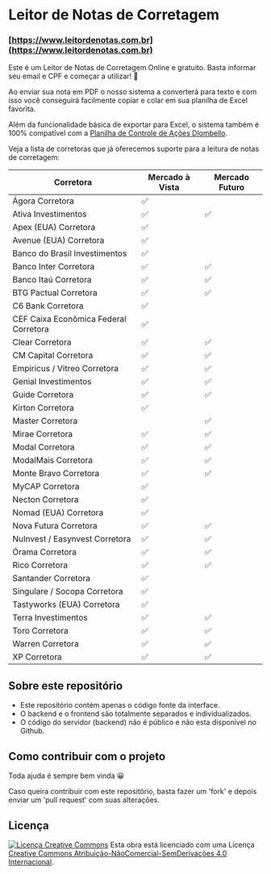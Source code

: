 # Leitor de Notas de Corretagem

### [https://www.leitordenotas.com.br](https://www.leitordenotas.com.br)

Este é um Leitor de Notas de Corretagem Online e gratuito. Basta informar seu email e CPF e começar a utilizar! 🙂

Ao enviar sua nota em PDF o nosso sistema a converterá para texto e com isso você conseguirá facilmente copiar e colar em sua planilha de Excel favorita.

Além da funcionalidade básica de exportar para Excel, o sistema também é 100% compatível com a  [Planilha de Controle de Ações Dlombello](https://www.dlombelloplanilhas.com).

Veja a lista de corretoras que já oferecemos suporte para a leitura de notas de corretagem:

| Corretora                             | Mercado à Vista | Mercado Futuro |
|---------------------------------------|-----------------|----------------|
| Ágora Corretora                       | ✅               |                |
| Ativa Investimentos                   | ✅               | ✅              |
| Apex (EUA) Corretora                  | ✅               |                |
| Avenue (EUA) Corretora                | ✅               |                |
| Banco do Brasil Investimentos         | ✅               |                |
| Banco Inter Corretora                 | ✅               | ✅              |
| Banco Itaú Corretora                  | ✅               | ✅              |
| BTG Pactual Corretora                 | ✅               | ✅              |
| C6 Bank Corretora                     | ✅               |                |
| CEF Caixa Econômica Federal Corretora | ✅               |                |
| Clear Corretora                       | ✅               | ✅              |
| CM Capital Corretora                  | ✅               | ✅              |
| Empiricus / Vitreo Corretora          | ✅               | ✅              |
| Genial Investimentos                  | ✅               | ✅              |
| Guide Corretora                       | ✅               | ✅              |
| Kirton Corretora                      | ✅               |                |
| Master Corretora                      |                  | ✅              |
| Mirae Corretora                       | ✅               | ✅              |
| Modal Corretora                       | ✅               | ✅              |
| ModalMais Corretora                   | ✅               | ✅              |
| Monte Bravo Corretora                 | ✅               | ✅              |
| MyCAP Corretora                       | ✅               |                |
| Necton Corretora                      | ✅               |                |
| Nomad (EUA) Corretora                 | ✅               |                |
| Nova Futura Corretora                 | ✅               | ✅              |
| NuInvest / Easynvest Corretora        | ✅               | ✅              |
| Órama Corretora                       | ✅               | ✅              |
| Rico Corretora                        | ✅               | ✅              |
| Santander Corretora                   | ✅               |                |
| Singulare / Socopa Corretora          | ✅               |                |
| Tastyworks (EUA) Corretora            | ✅               |                |
| Terra Investimentos                   | ✅               | ✅              |
| Toro Corretora                        | ✅               | ✅              |
| Warren Corretora                      | ✅               | ✅              |
| XP Corretora                          | ✅               | ✅              |

## Sobre este repositório
- Este repositório contém apenas o código fonte da interface.
- O backend e o frontend são totalmente separados e individualizados.
- O código do servidor (backend) não é público e não esta disponível no Github.

## Como contribuir com o projeto

Toda ajuda é sempre bem vinda 😀

Caso queira contribuir com este repositório, basta fazer um 'fork' e depois enviar um 'pull request' com suas alterações.

## Licença

[![Licença Creative Commons](https://i.creativecommons.org/l/by-nc-nd/4.0/88x31.png)](http://creativecommons.org/licenses/by-nc-nd/4.0/deed.pt_BR)
Esta obra está licenciado com uma Licença [Creative Commons Atribuição-NãoComercial-SemDerivações 4.0 Internacional](http://creativecommons.org/licenses/by-nc-nd/4.0/deed.pt_BR).

